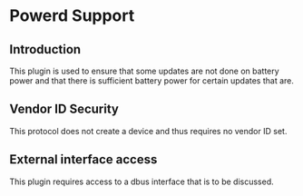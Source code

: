 Powerd Support
==============

Introduction
------------

This plugin is used to ensure that some updates are not done on battery power
and that there is sufficient battery power for certain updates that are.

Vendor ID Security
------------------

This protocol does not create a device and thus requires no vendor ID set.

External interface access
-------------------------
This plugin requires access to a dbus interface that is to be discussed.
